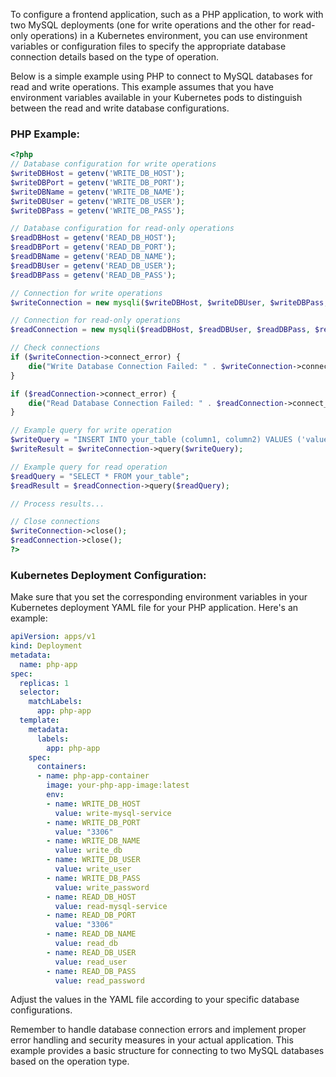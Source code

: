 To configure a frontend application, such as a PHP application, to work with two MySQL deployments (one for write operations and the other for read-only operations) in a Kubernetes environment, you can use environment variables or configuration files to specify the appropriate database connection details based on the type of operation.

Below is a simple example using PHP to connect to MySQL databases for read and write operations. This example assumes that you have environment variables available in your Kubernetes pods to distinguish between the read and write database configurations.

### PHP Example:

```php
<?php
// Database configuration for write operations
$writeDBHost = getenv('WRITE_DB_HOST');
$writeDBPort = getenv('WRITE_DB_PORT');
$writeDBName = getenv('WRITE_DB_NAME');
$writeDBUser = getenv('WRITE_DB_USER');
$writeDBPass = getenv('WRITE_DB_PASS');

// Database configuration for read-only operations
$readDBHost = getenv('READ_DB_HOST');
$readDBPort = getenv('READ_DB_PORT');
$readDBName = getenv('READ_DB_NAME');
$readDBUser = getenv('READ_DB_USER');
$readDBPass = getenv('READ_DB_PASS');

// Connection for write operations
$writeConnection = new mysqli($writeDBHost, $writeDBUser, $writeDBPass, $writeDBName, $writeDBPort);

// Connection for read-only operations
$readConnection = new mysqli($readDBHost, $readDBUser, $readDBPass, $readDBName, $readDBPort);

// Check connections
if ($writeConnection->connect_error) {
    die("Write Database Connection Failed: " . $writeConnection->connect_error);
}

if ($readConnection->connect_error) {
    die("Read Database Connection Failed: " . $readConnection->connect_error);
}

// Example query for write operation
$writeQuery = "INSERT INTO your_table (column1, column2) VALUES ('value1', 'value2')";
$writeResult = $writeConnection->query($writeQuery);

// Example query for read operation
$readQuery = "SELECT * FROM your_table";
$readResult = $readConnection->query($readQuery);

// Process results...

// Close connections
$writeConnection->close();
$readConnection->close();
?>
```

### Kubernetes Deployment Configuration:

Make sure that you set the corresponding environment variables in your Kubernetes deployment YAML file for your PHP application. Here's an example:

```yaml
apiVersion: apps/v1
kind: Deployment
metadata:
  name: php-app
spec:
  replicas: 1
  selector:
    matchLabels:
      app: php-app
  template:
    metadata:
      labels:
        app: php-app
    spec:
      containers:
      - name: php-app-container
        image: your-php-app-image:latest
        env:
        - name: WRITE_DB_HOST
          value: write-mysql-service
        - name: WRITE_DB_PORT
          value: "3306"
        - name: WRITE_DB_NAME
          value: write_db
        - name: WRITE_DB_USER
          value: write_user
        - name: WRITE_DB_PASS
          value: write_password
        - name: READ_DB_HOST
          value: read-mysql-service
        - name: READ_DB_PORT
          value: "3306"
        - name: READ_DB_NAME
          value: read_db
        - name: READ_DB_USER
          value: read_user
        - name: READ_DB_PASS
          value: read_password
```

Adjust the values in the YAML file according to your specific database configurations.

Remember to handle database connection errors and implement proper error handling and security measures in your actual application. This example provides a basic structure for connecting to two MySQL databases based on the operation type.

